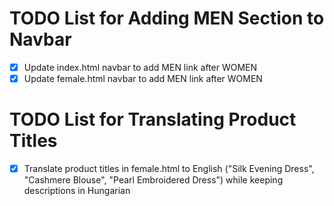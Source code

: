 # TODO List for Adding MEN Section to Navbar

- [x] Update index.html navbar to add MEN link after WOMEN
- [x] Update female.html navbar to add MEN link after WOMEN

# TODO List for Translating Product Titles

- [x] Translate product titles in female.html to English ("Silk Evening Dress", "Cashmere Blouse", "Pearl Embroidered Dress") while keeping descriptions in Hungarian
